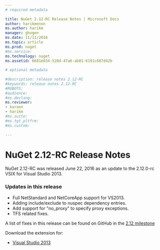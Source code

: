 ```yaml
--- 
# required metadata 
 
title: NuGet 2.12-RC Release Notes | Microsoft Docs 
author: harikmenon
ms.author: harikm 
manager: ghogen 
ms.date: 11/11/2016 
ms.topic: article 
ms.prod: nuget 
#ms.service: 
ms.technology: nuget 
ms.assetid: 6681e034-528d-47a6-ab01-6191c687d42b 
 
# optional metadata 
 
#description: release notes 2.12-RC
#keywords: release notes 2.12-RC
#ROBOTS: 
#audience: 
#ms.devlang: 
ms.reviewer:  
- karann 
- harikm 
#ms.suite:  
#ms.tgt_pltfrm: 
#ms.custom: 
 
--- 
```



# NuGet 2.12-RC Release Notes

NuGet 2.12-RC was released June 22, 2016 as an update to the 2.12.0-rc VSIX for Visual Studio 2013.  

### Updates in this release

* Full NetStandard  and NetCoreApp support for VS2013.
* Adding include/exclude to nuspec dependency entries.
* Add support for "no_proxy" to specify proxy exceptions.
* TFS related fixes.

A list of fixes in this release can be found on GitHub in the [2.12 milestone](https://github.com/NuGet/Home/issues?q=milestone%3A2.12+is%3Aclosed)

Download the extension for: 

* [Visual Studio 2013](https://dist.nuget.org/visualstudio-2013-vsix/v2.12.0-rc/NuGet.Tools.vsix)
